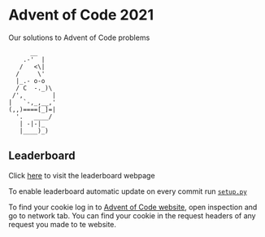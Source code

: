 # Advent of Code 2021
Our solutions to Advent of Code problems

```
      __
    .-'  |
   /   <\|
  /     \'
  |_.- o-o 
  / C  -._)\
 /',        |
|   `-,_,__,'
(,,)====[_]=|
  '.   ____/
   | -|-|_
   |____)_)

```

## Leaderboard
Click [here](https://tommimon.github.io/advent-of-code-2021/) to visit the leaderboard webpage 

To enable leaderboard automatic update on every commit run [`setup.py`](https://github.com/Tommimon/advent-of-code-2021/blob/master/setup.py)

To find your cookie log in to [Advent of Code website](https://adventofcode.com/), open inspection and go to network tab. You can find your cookie in the request headers of any request you made to te website.


